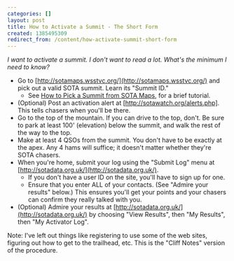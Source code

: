 ```yaml
---
categories: []
layout: post
title: How to Activate a Summit - The Short Form
created: 1385495309
redirect_from: /content/how-activate-summit-short-form
---
```

*I want to activate a summit.  I don't want to read a lot. What's the minimum I need to know?*

* Go to [http://sotamaps.wsstvc.org/](http://sotamaps.wsstvc.org/) and pick out a valid SOTA summit.  Learn its "Summit ID." 
    * See [How to Pick a Summit from SOTA Maps](/content/how-choose-summit-sota-maps), for a brief tutorial.
* (Optional) Post an activation alert at [http://sotawatch.org/alerts.php].  This tells chasers when you'll be there.
* Go to the top of the mountain.  If you can drive to the top, don't.  Be sure to park at least 100' (elevation) below the summit, and walk the rest of the way to the top.
* Make at least 4 QSOs from the summit.  You don't have to be exactly at the apex.  Any 4 hams will suffice; it doesn't matter whether they're SOTA chasers.
* When you're home, submit your log using the "Submit Log" menu at [http://sotadata.org.uk/](http://sotadata.org.uk/).
    * If you don't have a user ID on the site, you'll have to sign up for one.
    * Ensure that you enter ALL of your contacts.  (See "Admire your results" below.)  This ensures you'll get your points and your chasers can confirm they really talked with you.
* (Optional) Admire your results at [http://sotadata.org.uk/](http://sotadata.org.uk/) by choosing "View Results", then "My Results", then "My Activator Log".

Note: I've left out things like registering to use some of the web sites, figuring out how to get to the trailhead, etc.  This is the "Cliff Notes" version of the procedure.
